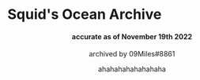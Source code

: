 <!DOCTYPE html>
<html>


<body>
  <h1>Squid's Ocean Archive</h1>
  <center><h4>accurate as of November 19th 2022</h4></center>  

  <center><p>archived by 09Miles#8861</p></center>
    <center><p>ahahahahahahahaha</p></center>


</body>

  
</html>
